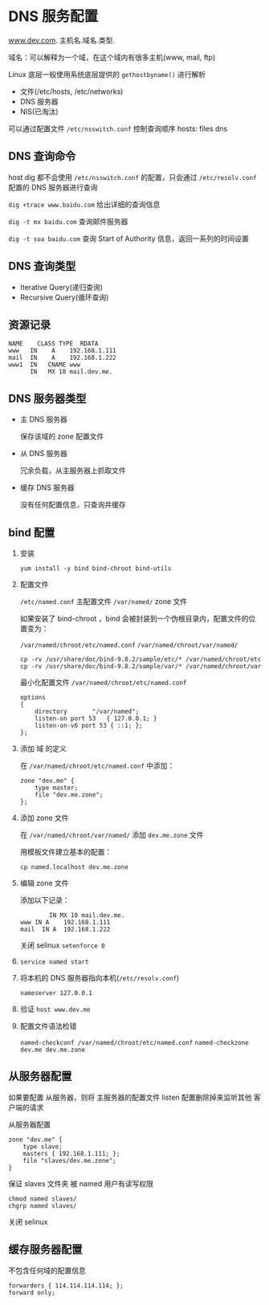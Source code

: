 # DNS 服务配置

www.dev.com.
主机名.域名.类型.

域名：可以解释为一个域，在这个域内有很多主机(www, mail, ftp)

Linux 底层一般使用系统底层提供的 `gethostbyname()` 进行解析

- 文件(/etc/hosts, /etc/networks)
- DNS 服务器
- NIS(已淘汰)

可以通过配置文件 `/etc/nsswitch.conf` 控制查询顺序
hosts: files dns


## DNS 查询命令

host dig 都不会使用 `/etc/nsswitch.conf` 的配置，只会通过 `/etc/resolv.conf` 配置的 DNS 服务器进行查询

`dig +trace www.baidu.com` 给出详细的查询信息

`dig -t mx baidu.com` 查询邮件服务器

`dig -t soa baidu.com` 查询 Start of Authority 信息，返回一系列的时间设置


## DNS 查询类型

- Iterative Query(递归查询)
- Recursive Query(循环查询)

## 资源记录

```
NAME	CLASS TYPE	RDATA
www   IN    A    192.168.1.111
mail  IN    A    192.168.1.222
www1  IN   CNAME www
      IN   MX 10 mail.dev.me.
```

## DNS 服务器类型

- 主 DNS 服务器

	保存该域的 zone 配置文件
	
- 从 DNS 服务器

	冗余负载，从主服务器上抓取文件
	
- 缓存 DNS 服务器

	没有任何配置信息，只查询并缓存

## bind 配置

1. 安装
	
	`yum install -y bind bind-chroot bind-utils`
	
2. 配置文件

	`/etc/named.conf` 主配置文件
	`/var/named/` zone 文件
	
	如果安装了 bind-chroot ，bind 会被封装到一个伪根目录内，配置文件的位置变为：
	
	`/var/named/chroot/etc/named.conf`
	`/var/named/chroot/var/named/`
	
	`cp -rv /usr/share/doc/bind-9.8.2/sample/etc/* /var/named/chroot/etc`
	`cp -rv /usr/share/doc/bind-9.8.2/sample/var/* /var/named/chroot/var`
	
	最小化配置文件 `/var/named/chroot/etc/named.conf`
	
	```
	options
	{
		directory		"/var/named";
		listen-on port 53	{ 127.0.0.1; }
		listen-on-v6 port 53 { ::1; };
	};
	```
	
3. 添加 域 的定义

	在 `/var/named/chroot/etc/named.conf` 中添加：
	
	```
	zone "dev.me" {
		type master;
		file "dev.me.zone";
	};
	```
	
4. 添加 zone 文件

	在 `/var/named/chroot/var/named/` 添加 `dev.me.zone` 文件
	
	用模板文件建立基本的配置：
	
	`cp named.localhost dev.me.zone`
	
5. 编辑 zone 文件

	添加以下记录：
	
	```
			IN MX 10 mail.dev.me.
	www	IN A	192.168.1.111
	mail  IN A  192.168.1.222
	```
	
	关闭 selinux `setenforce 0`
	
6. `service named start`


7. 将本机的 DNS 服务器指向本机(`/etc/resolv.conf`)

	`nameserver 127.0.0.1`
	
8. 验证 `host www.dev.me`

9. 配置文件语法检错

	`named-checkconf /var/named/chroot/etc/named.conf`
	`named-checkzone dev.me dev.me.zone`
	
## 从服务器配置

如果要配置 从服务器，则将 主服务器的配置文件 listen 配置删除掉来监听其他 客户端的请求

从服务器配置

```
zone "dev.me" {
	type slave;
	masters { 192.168.1.111; };
	file "slaves/dev.me.zone";
}
```

保证 slaves 文件夹 被 named 用户有读写权限

```
chmod named slaves/
chgrp named slaves/
```

关闭 selinux

## 缓存服务器配置

不包含任何域的配置信息

```
forwarders { 114.114.114.114; };
forward only;
```
